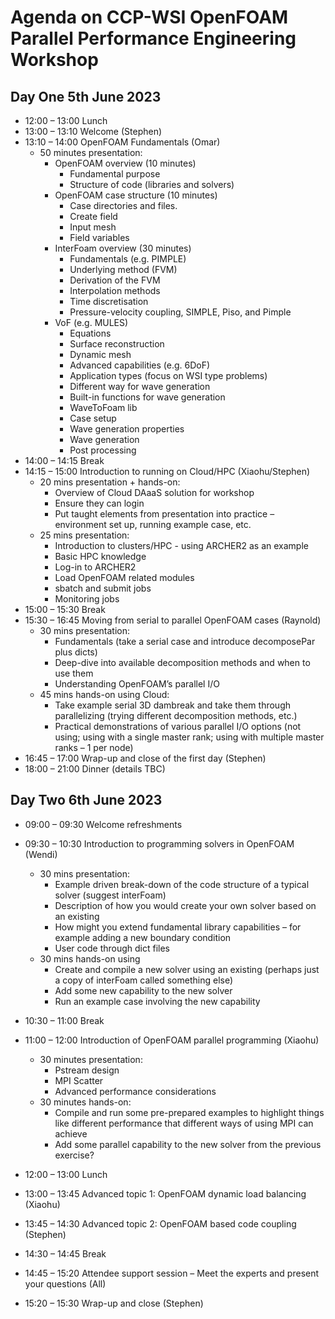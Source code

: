 # Agenda on CCP-WSI OpenFOAM Parallel Performance Engineering Workshop

## Day One 5th June 2023

- 12:00 – 13:00 Lunch
- 13:00 – 13:10 Welcome (Stephen)
- 13:10 – 14:00 OpenFOAM Fundamentals (Omar)
  - 50 minutes presentation:
    - OpenFOAM overview (10 minutes)
      - Fundamental purpose
      - Structure of code (libraries and solvers)
    - OpenFOAM case structure (10 minutes)
      - Case directories and files.
      - Create field
      - Input mesh
      - Field variables
    - InterFoam overview (30 minutes)
      - Fundamentals (e.g. PIMPLE)
      - Underlying method (FVM)
      - Derivation of the FVM
      - Interpolation methods
      - Time discretisation
      - Pressure-velocity coupling, SIMPLE, Piso, and Pimple
    - VoF (e.g. MULES)
      - Equations
      - Surface reconstruction
      - Dynamic mesh
      - Advanced capabilities (e.g. 6DoF)
      - Application types (focus on WSI type problems)
      - Different way for wave generation
      - Built-in functions for wave generation
      - WaveToFoam lib
      - Case setup
      - Wave generation properties
      - Wave generation
      - Post processing
- 14:00 – 14:15 Break
- 14:15 – 15:00 Introduction to running on Cloud/HPC (Xiaohu/Stephen)
  - 20 mins presentation + hands-on:
    - Overview of Cloud DAaaS solution for workshop
    - Ensure they can login
    - Put taught elements from presentation into practice – environment set up, running example case, etc.
  - 25 mins presentation:
    - Introduction to clusters/HPC - using ARCHER2 as an example
    - Basic HPC knowledge
    - Log-in to ARCHER2
    - Load OpenFOAM related modules
    - sbatch and submit jobs
    - Monitoring jobs
- 15:00 – 15:30 Break
- 15:30 – 16:45 Moving from serial to parallel OpenFOAM cases (Raynold)
  - 30 mins presentation:
    - Fundamentals (take a serial case and introduce decomposePar plus dicts)
    - Deep-dive into available decomposition methods and when to use them
    - Understanding OpenFOAM’s parallel I/O
  - 45 mins hands-on using Cloud:
    - Take example serial 3D dambreak and take them through parallelizing (trying different decomposition methods, etc.)
    - Practical demonstrations of various parallel I/O options (not using; using with a single master rank; using with multiple master ranks – 1 per node)
- 16:45 – 17:00 Wrap-up and close of the first day (Stephen)
- 18:00 – 21:00 Dinner (details TBC)

## Day Two 6th June 2023

- 09:00 – 09:30 Welcome refreshments
- 09:30 – 10:30 Introduction to programming solvers in OpenFOAM (Wendi)
  - 30 mins presentation:
    - Example driven break-down of the code structure of a typical solver (suggest interFoam)
    - Description of how you would create your own solver based on an existing
    - How might you extend fundamental library capabilities – for example adding a new boundary condition
    - User code through dict files
  - 30 mins hands-on using
    - Create and compile a new solver using an existing (perhaps just a copy of interFoam called something else) 
    - Add some new capability to the new solver 
    - Run an example case involving the new capability 

- 10:30 – 11:00 Break 

- 11:00 – 12:00 Introduction of OpenFOAM parallel programming (Xiaohu) 
  - 30 minutes presentation: 
    - Pstream design 
    - MPI Scatter  
    - Advanced performance considerations 
  - 30 minutes hands-on: 
    - Compile and run some pre-prepared examples to highlight things like different performance that different ways of using MPI can achieve 
    - Add some parallel capability to the new solver from the previous exercise?

- 12:00 – 13:00 Lunch 

- 13:00 – 13:45 Advanced topic 1: OpenFOAM dynamic load balancing (Xiaohu) 

- 13:45 – 14:30 Advanced topic 2: OpenFOAM based code coupling (Stephen) 

- 14:30 – 14:45 Break 

- 14:45 – 15:20 Attendee support session – Meet the experts and present your questions (All) 

- 15:20 – 15:30 Wrap-up and close (Stephen) 
